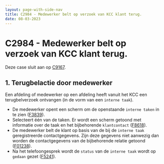 ```yaml
---
layout: page-with-side-nav
title: C2984 - Medewerker belt op verzoek van KCC klant terug.
date: 08-03-2023
---
```


# C2984 - Medewerker belt op verzoek van KCC klant terug.

Deze case sluit aan op [C9167](./9167.md).

## 1. Terugbelactie door medewerker

Een afdeling of medewerker op een afdeling heeft vanuit het KCC een terugbelverzoek ontvangen (in de vorm van een `interne taak`).
- De medewerker opent een scherm om de openstaande `interne taken` in te zien ([F3839](./3839.md)).
- Selecteert één van de taken. Er wordt een scherm getoond met informatie over de taak en het bijbehorende `klantcontact` ([F8618](./8618.md)).
- De medewerker belt de klant op basis van de bij de `interne taak` geregistreerde contactgegevens. Zijn deze gegevens niet aanwezig dan worden de contactgegevens van de bijbehorende relatie getoond ([F01238](./0138.md)).
- Na het telefoongesprek wordt de `status` van de `interne taak` wordt op `gedaan` gezet ([F5241](./5241.md)).
